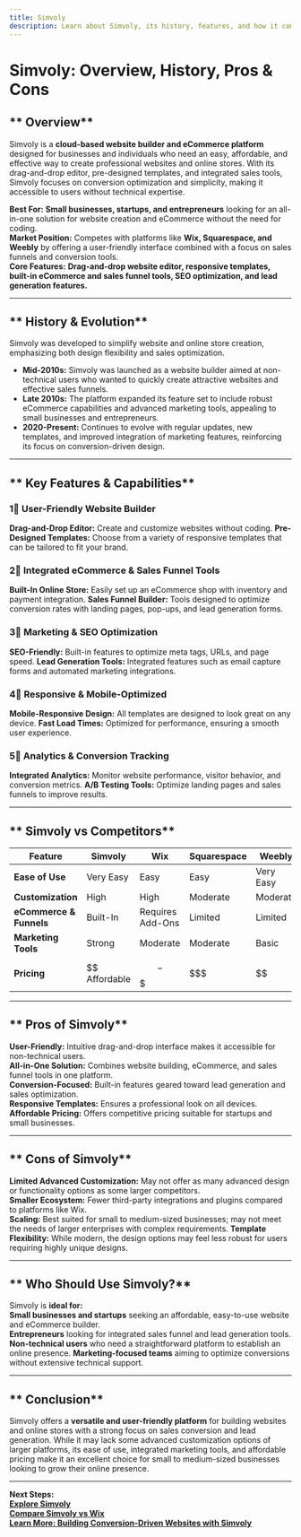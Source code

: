 ```yaml
---
title: Simvoly
description: Learn about Simvoly, its history, features, and how it compares to other website builders and eCommerce platforms.
---
```


# **Simvoly: Overview, History, Pros & Cons**

## ** Overview**  
Simvoly is a **cloud-based website builder and eCommerce platform** designed for businesses and individuals who need an easy, affordable, and effective way to create professional websites and online stores. With its drag-and-drop editor, pre-designed templates, and integrated sales tools, Simvoly focuses on conversion optimization and simplicity, making it accessible to users without technical expertise.

 **Best For:** **Small businesses, startups, and entrepreneurs** looking for an all-in-one solution for website creation and eCommerce without the need for coding.  
 **Market Position:** Competes with platforms like **Wix, Squarespace, and Weebly** by offering a user-friendly interface combined with a focus on sales funnels and conversion tools.  
 **Core Features:** **Drag-and-drop website editor, responsive templates, built-in eCommerce and sales funnel tools, SEO optimization, and lead generation features.**

---

## ** History & Evolution**  
Simvoly was developed to simplify website and online store creation, emphasizing both design flexibility and sales optimization.

- **Mid-2010s:** Simvoly was launched as a website builder aimed at non-technical users who wanted to quickly create attractive websites and effective sales funnels.
- **Late 2010s:** The platform expanded its feature set to include robust eCommerce capabilities and advanced marketing tools, appealing to small businesses and entrepreneurs.
- **2020-Present:** Continues to evolve with regular updates, new templates, and improved integration of marketing features, reinforcing its focus on conversion-driven design.

---

## ** Key Features & Capabilities**

### **1⃣ User-Friendly Website Builder**
 **Drag-and-Drop Editor:** Create and customize websites without coding.
 **Pre-Designed Templates:** Choose from a variety of responsive templates that can be tailored to fit your brand.

### **2⃣ Integrated eCommerce & Sales Funnel Tools**
 **Built-In Online Store:** Easily set up an eCommerce shop with inventory and payment integration.
 **Sales Funnel Builder:** Tools designed to optimize conversion rates with landing pages, pop-ups, and lead generation forms.

### **3⃣ Marketing & SEO Optimization**
 **SEO-Friendly:** Built-in features to optimize meta tags, URLs, and page speed.
 **Lead Generation Tools:** Integrated features such as email capture forms and automated marketing integrations.

### **4⃣ Responsive & Mobile-Optimized**
 **Mobile-Responsive Design:** All templates are designed to look great on any device.
 **Fast Load Times:** Optimized for performance, ensuring a smooth user experience.

### **5⃣ Analytics & Conversion Tracking**
 **Integrated Analytics:** Monitor website performance, visitor behavior, and conversion metrics.
 **A/B Testing Tools:** Optimize landing pages and sales funnels to improve results.

---

## ** Simvoly vs Competitors**

| Feature                   | Simvoly         | Wix              | Squarespace      | Weebly          |
|---------------------------|-----------------|------------------|------------------|-----------------|
| **Ease of Use**           |  Very Easy    |  Easy          |  Easy          |  Very Easy    |
| **Customization**         |  High         |  High          |  Moderate      |  Moderate     |
| **eCommerce & Funnels**   |  Built-In     |  Requires Add-Ons|  Limited       |  Limited      |
| **Marketing Tools**       |  Strong       |  Moderate      |  Moderate      |  Basic        |
| **Pricing**               | $$ Affordable   | $$-$$$          | $$$              | $$              |

---

## ** Pros of Simvoly**  
 **User-Friendly:** Intuitive drag-and-drop interface makes it accessible for non-technical users.  
 **All-in-One Solution:** Combines website building, eCommerce, and sales funnel tools in one platform.  
 **Conversion-Focused:** Built-in features geared toward lead generation and sales optimization.  
 **Responsive Templates:** Ensures a professional look on all devices.  
 **Affordable Pricing:** Offers competitive pricing suitable for startups and small businesses.

---

## ** Cons of Simvoly**  
 **Limited Advanced Customization:** May not offer as many advanced design or functionality options as some larger competitors.  
 **Smaller Ecosystem:** Fewer third-party integrations and plugins compared to platforms like Wix.  
 **Scaling:** Best suited for small to medium-sized businesses; may not meet the needs of larger enterprises with complex requirements.
 **Template Flexibility:** While modern, the design options may feel less robust for users requiring highly unique designs.

---

## ** Who Should Use Simvoly?**  
Simvoly is **ideal for:**  
 **Small businesses and startups** seeking an affordable, easy-to-use website and eCommerce builder.  
 **Entrepreneurs** looking for integrated sales funnel and lead generation tools.  
 **Non-technical users** who need a straightforward platform to establish an online presence.
 **Marketing-focused teams** aiming to optimize conversions without extensive technical support.

---

## ** Conclusion**  
Simvoly offers a **versatile and user-friendly platform** for building websites and online stores with a strong focus on sales conversion and lead generation. While it may lack some advanced customization options of larger platforms, its ease of use, integrated marketing tools, and affordable pricing make it an excellent choice for small to medium-sized businesses looking to grow their online presence.

---

 **Next Steps:**  
 **[Explore Simvoly](https://www.simvoly.com/)**  
 **[Compare Simvoly vs Wix](#)**  
 **[Learn More: Building Conversion-Driven Websites with Simvoly](#)**
